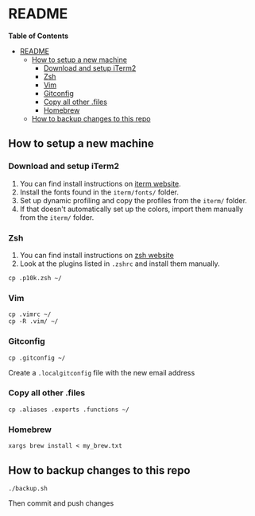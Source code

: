 # README

**Table of Contents**
- [README](#readme)
  - [How to setup a new machine](#how-to-setup-a-new-machine)
    - [Download and setup iTerm2](#download-and-setup-iterm2)
    - [Zsh](#zsh)
    - [Vim](#vim)
    - [Gitconfig](#gitconfig)
    - [Copy all other .files](#copy-all-other-files)
    - [Homebrew](#homebrew)
  - [How to backup changes to this repo](#how-to-backup-changes-to-this-repo)

## How to setup a new machine

### Download and setup iTerm2

1. You can find install instructions on [iterm website](https://iterm2.com/).
2. Install the fonts found in the `iterm/fonts/` folder.
3. Set up dynamic profiling and copy the profiles from the `iterm/` folder.
4. If that doesn't automatically set up the colors, import them manually from the `iterm/` folder.


### Zsh

1. You can find install instructions on [zsh website](https://ohmyz.sh/)
2. Look at the plugins listed in `.zshrc` and install them manually.

```
cp .p10k.zsh ~/
```

### Vim

```
cp .vimrc ~/
cp -R .vim/ ~/
```

### Gitconfig

```
cp .gitconfig ~/
```

Create a `.localgitconfig` file with the new email address

### Copy all other .files

```
cp .aliases .exports .functions ~/
```

### Homebrew

```
xargs brew install < my_brew.txt
```

## How to backup changes to this repo

```
./backup.sh
````
Then commit and push changes